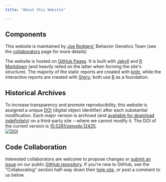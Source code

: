 ```yaml
---
title: "About this Website"

---
```


## Components
This website is maintained by [Joe Rodgers'](http://www.vanderbilt.edu/psychological_sciences/bio/joe-rodgers) Behavior Genetics Team (see the [collaborators](./about_collaborators.html) page for more details)

The website is hosted on [GitHub Pages](https://pages.github.com/).  It is built with [Jekyll](http://jekyllrb.com/) and [R Markdown](http://rmarkdown.rstudio.com/) (and heavily relied on the latter when forming the site's structure).  The majority of the static reports are created with  [knitr](http://yihui.name/knitr/), while the interactive reports are created with [Shiny](http://shiny.rstudio.com/); both use 
[R](http://www.r-project.org/) as a foundation.

## Historical Archives
To increase transparency and promote reproducibility, this website is assigned a unique [DOI](http://www.doi.org/) (digital object identifier) after each substantial modification.  Each major version is archived (and [available for download indefinitely](https://zenodo.org/search?ln=en&p=MReportingPublic)) on a third-party site --where we cannot modify it.  The DOI of the current version is [10.5281/zenodo.12425](http://dx.doi.org/10.5281/zenodo.12425).  
[![DOI](https://zenodo.org/badge/4971/LiveOak/NlsyLinks.png)](http://dx.doi.org/10.5281/zenodo.12425)

## Code Collaboration
Interested collaborators are welcome to propose changes or [submit an issue](https://github.com/LiveOak/NlsyLinks/issues) on our public [GitHub repository](https://github.com/LiveOak/NlsyLinks).  If you're new to GitHub, see the "Collaborating" section half-way down their [help site](https://help.github.com/), or post a comment to us below.
